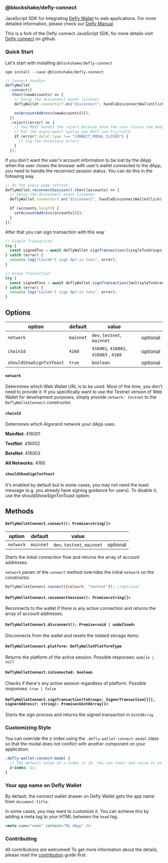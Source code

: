
### @blockshake/defly-connect

JavaScript SDK for integrating [Defly Wallet](https://defly.app) to web applications. For more detailed information, please check our [Defly Manual](https://docs.defly.app/app/overview/).

This is a fork of the Defly connect JavaScript SDK, for more details visit [Defly connect](https://github.com/blockshake-io/defly-connect) on github.

### Quick Start

Let's start with installing `@blockshake/defly-connect`

```
npm install --save @blockshake/defly-connect
```

```jsx
// Connect handler
deflyWallet
  .connect()
  .then((newAccounts) => {
    // Setup the disconnect event listener
    deflyWallet.connector?.on("disconnect", handleDisconnectWalletClick);

    setAccountAddress(newAccounts[0]);
  })
  .reject((error) => {
    // You MUST handle the reject because once the user closes the modal, deflyWallet.connect() promise will be rejected.
    // For the async/await syntax you MUST use try/catch
    if (error?.data?.type !== "CONNECT_MODAL_CLOSED") {
      // log the necessary errors
    }
  });
```

If you don't want the user's account information to be lost by the dApp when the user closes the browser with user’s wallet connected to the dApp, you need to handle the reconnect session status. You can do this in the following way.

```jsx
// On the every page refresh
deflyWallet.reconnectSession().then((accounts) => {
  // Setup the disconnect event listener
  deflyWallet.connector?.on("disconnect", handleDisconnectWalletClick);

  if (accounts.length) {
    setAccountAddress(accounts[0]);
  }
});
```

After that you can sign transaction with this way

```jsx
// Single Transaction
try {
  const signedTxn = await deflyWallet.signTransaction([singleTxnGroups]);
} catch (error) {
  console.log("Couldn't sign Opt-in txns", error);
}

// Group Transaction
try {
  const signedTxns = await deflyWallet.signTransaction([multipleTxnGroups]);
} catch (error) {
  console.log("Couldn't sign Opt-in txns", error);
}
```

## Options

| option                   | default   | value                                 |          |
| ------------------------ | --------- | ------------------------------------- | -------- |
| `network`                | `mainnet` | `dev`, `testnet`, `mainnet`           | optional |
| `chainId`                | `4160`    | `416001`, `416002`, `416003` , `4160` | optional |
| `shouldShowSignTxnToast` | `true`    | `boolean`                             | optional |

#### **`network`**

Determines which Web Wallet URL is to be used. Most of the time, you don't need to provide it. If you specifically want to use the Testnet version of Web Wallet for development purposes, simply provide `network: testnet` to the `DeflyWalletConnect` constructor.

#### **`chainId`**

Determines which Algorand network your dApp uses.

**MainNet**: 416001

**TestNet**: 416002

**BetaNet**: 416003

**All Networks**: 4160

#### **`shouldShowSignTxnToast`**

It's enabled by default but in some cases, you may not need the toast message (e.g. you already have signing guidance for users). To disable it, use the shouldShowSignTxnToast option:

## Methods

#### `DeflyWalletConnect.connect(): Promise<string[]>`

| option    | default   | value                       |          |
| --------- | --------- | --------------------------- | -------- |
| `network` | `mainnet` | `dev`, `testnet`, `mainnet` | optional |

Starts the initial connection flow and returns the array of account addresses.

`network` param of the `connect` method overrides the initial `network` on the constructor.

```javascript
DeflyWalletConnect.connect({network: "testnet"}); //optional
```

#### `DeflyWalletConnect.reconnectSession(): Promise<string[]>`

Reconnects to the wallet if there is any active connection and returns the array of account addresses.

#### `DeflyWalletConnect.disconnect(): Promise<void | undefined>`

Disconnects from the wallet and resets the related storage items.

#### `DeflyWalletConnect.platform: DeflyWalletPlatformType`

Returns the platform of the active session. Possible responses: _`mobile | null`_

#### `DeflyWalletConnect.isConnected: boolean`

Checks if there's any active session regardless of platform. Possible responses: _`true | false`_

#### `DeflyWalletConnect.signTransaction(txGroups: SignerTransaction[][], signerAddress?: string): Promise<Uint8Array[]>`

Starts the sign process and returns the signed transaction in `Uint8Array`

### Customizing Style

You can override the z-index using the `.defly-wallet-connect-modal` class so that the modal does not conflict with another component on your application.

```scss
.defly-wallet-connect-modal {
  // The default value of z-index is 10. You can lower and raise it as much as you want.
  z-index: 11;
}
```

### Your app name on Defly Wallet

By default, the connect wallet drawer on Defly Wallet gets the app name from `document.title`.

In some cases, you may want to customize it. You can achieve this by adding a meta tag to your HTML between the `head` tag.

```html
<meta name="name" content="My dApp" />
```

### Contributing

All contributions are welcomed! To get more information about the details, please read the [contribution](./CONTRIBUTING.md) guide first.
